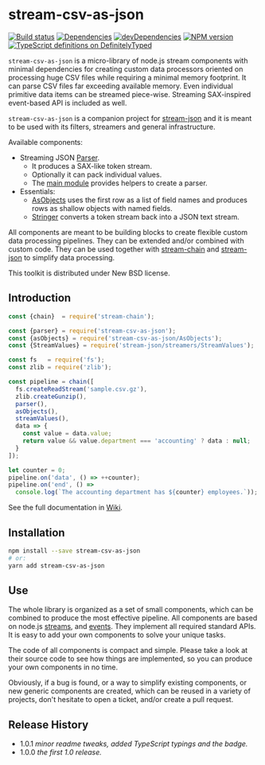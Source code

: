 # stream-csv-as-json

[![Build status][travis-image]][travis-url]
[![Dependencies][deps-image]][deps-url]
[![devDependencies][dev-deps-image]][dev-deps-url]
[![NPM version][npm-image]][npm-url]
[![TypeScript definitions on DefinitelyTyped][definitelytyped-image]](definitelytyped-url)


`stream-csv-as-json` is a micro-library of node.js stream components with minimal dependencies for creating custom data processors oriented on processing huge CSV files while requiring a minimal memory footprint. It can parse CSV files far exceeding available memory. Even individual primitive data items can be streamed piece-wise. Streaming SAX-inspired event-based API is included as well.

`stream-csv-as-json` is a companion project for [stream-json](https://www.npmjs.com/package/stream-json) and it is meant to be used with its filters, streamers and general infrastructure.

Available components:

* Streaming JSON [Parser](https://github.com/uhop/stream-csv-as-json/wiki/Parser).
  * It produces a SAX-like token stream.
  * Optionally it can pack individual values.
  * The [main module](https://github.com/uhop/stream-csv-as-json/wiki/Main-module) provides helpers to create a parser.
* Essentials:
  * [AsObjects](https://github.com/uhop/stream-csv-as-json/wiki/AsObjects) uses the first row as a list of field names and produces rows as shallow objects with named fields.
  * [Stringer](https://github.com/uhop/stream-csv-as-json/wiki/Stringer) converts a token stream back into a JSON text stream.

All components are meant to be building blocks to create flexible custom data processing pipelines. They can be extended and/or combined with custom code. They can be used together with [stream-chain](https://www.npmjs.com/package/stream-chain) and [stream-json](https://www.npmjs.com/package/stream-json) to simplify data processing.

This toolkit is distributed under New BSD license.

## Introduction

```js
const {chain}  = require('stream-chain');

const {parser} = require('stream-csv-as-json');
const {asObjects} = require('stream-csv-as-json/AsObjects');
const {StreamValues} = require('stream-json/streamers/StreamValues');

const fs   = require('fs');
const zlib = require('zlib');

const pipeline = chain([
  fs.createReadStream('sample.csv.gz'),
  zlib.createGunzip(),
  parser(),
  asObjects(),
  streamValues(),
  data => {
    const value = data.value;
    return value && value.department === 'accounting' ? data : null;
  }
]);

let counter = 0;
pipeline.on('data', () => ++counter);
pipeline.on('end', () =>
  console.log(`The accounting department has ${counter} employees.`));
```

See the full documentation in [Wiki](https://github.com/uhop/stream-csv-as-json/wiki).

## Installation

```bash
npm install --save stream-csv-as-json
# or:
yarn add stream-csv-as-json
```

## Use

The whole library is organized as a set of small components, which can be combined to produce the most effective pipeline. All components are based on node.js [streams](http://nodejs.org/api/stream.html), and [events](http://nodejs.org/api/events.html). They implement all required standard APIs. It is easy to add your own components to solve your unique tasks.

The code of all components is compact and simple. Please take a look at their source code to see how things are implemented, so you can produce your own components in no time.

Obviously, if a bug is found, or a way to simplify existing components, or new generic components are created, which can be reused in a variety of projects, don't hesitate to open a ticket, and/or create a pull request.

## Release History

- 1.0.1 *minor readme tweaks, added TypeScript typings and the badge.*
- 1.0.0 *the first 1.0 release.*

[npm-image]:      https://img.shields.io/npm/v/stream-csv-as-json.svg
[npm-url]:        https://npmjs.org/package/stream-csv-as-json
[deps-image]:     https://img.shields.io/david/uhop/stream-csv-as-json.svg
[deps-url]:       https://david-dm.org/uhop/stream-csv-as-json
[dev-deps-image]: https://img.shields.io/david/dev/uhop/stream-csv-as-json.svg
[dev-deps-url]:   https://david-dm.org/uhop/stream-csv-as-json?type=dev
[travis-image]:   https://img.shields.io/travis/uhop/stream-csv-as-json.svg
[travis-url]:     https://travis-ci.org/uhop/stream-csv-as-json
[definitelytyped-image]: https://img.shields.io/badge/DefinitelyTyped-.d.ts-blue.svg
[definitelytyped-url]:   https://definitelytyped.org
